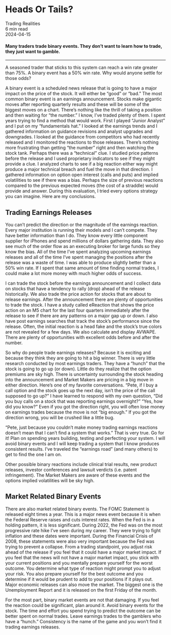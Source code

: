 
<div class="bg-secondary">
<h1 class="py-5 ms-3 ms-md-4 my-0">Heads Or Tails?</h1>
</div>
<div class="d-flex align-items-center flex-wrap text-muted ps-3 ps-md-4 py-3 border-top border-bottom">
<div class="border-end pe-3 me-3">
<span class="badge bg-faded-primary text-primary">
Trading Realities </span>
</div>
<div class="fs-sm pe-3 border-end me-3">6 min read</div>
<div class="fs-sm">
2024-04-15 </div>
</div>
<section class="px-3 px-md-4 py-4">
<h4 class="wp-block-heading">Many traders trade binary events. They don’t want to learn how to trade, they just want to gamble.</h4>
<hr class="wp-block-separator has-alpha-channel-opacity">
<p>A seasoned trader that sticks to this system can reach a win rate greater than 75%. A binary event has a 50% win rate. Why would anyone settle for those odds?</p>
<p>A binary event is a scheduled news release that is going to have a major impact on the price of the stock. It will either be “good” or “bad.” The most common binary event is an earnings announcement. Stocks make gigantic moves after reporting quarterly results and these will be some of the biggest moves on a chart. There’s nothing like the thrill of taking a position and then waiting for “the number.” I know, I’ve traded plenty of them. I spent years trying to find a method that would work. First I played “Junior Analyst” and I put on my “fundamentals hat.” I looked at the earnings trends and I gathered information on guidance revisions and analyst upgrades and downgrades. I looked at the guidance from competitors who had recently released and I monitored the reactions to those releases. There’s nothing more frustrating than getting “the number” right and then watching the stock tank. Perhaps there was a “technical” clue. I studied price patterns before the release and I used proprietary indicators to see if they might provide a clue. I analyzed charts to see if a big reaction either way might produce a major technical breach and fuel the move in that direction. I gathered information on option open interest (calls and puts) and implied volatilities to see if there was a bias. Perhaps the size of previous reactions compared to the previous expected moves (the cost of a straddle) would provide and answer. During this evaluation, I tried every options strategy you can imagine. Here are my conclusions.</p>
<h2 class="wp-block-heading" id="Trading_Earnings_Releases">Trading Earnings Releases</h2>
<p>You can’t predict the direction or the magnitude of the earnings reaction. Every major institution is running their models and I can’t compete. They have better information than I do. They know every little component supplier for iPhones and spend millions of dollars gathering data. They also see much of the order flow as an executing broker for large funds so they know the bias. All of the time I’ve spent analyzing upcoming earnings releases and all of the time I’ve spent managing the positions after the release was a waste of time. I was able to produce slightly better than a 50% win rate. If I spent that same amount of time finding normal trades, I could make a lot more money with much higher odds of success. </p>
<p>I can trade the stock before the earnings announcement and I collect data on stocks that have a tendency to rally (drop) ahead of the release historically. We also trade the price action for stocks that are about to release earnings. After the announcement there are plenty of opportunities to trade the stock. I have a study called eReaction that shows the price action on an M5 chart for the last four quarters immediately after the release to see if there are any patterns on a major gap up or down. I also have post earnings searches that track the stock’s performance since the release. Often, the initial reaction is a head fake and the stock’s true colors are not revealed for a few days. We also calculate and display AVWAPE. There are plenty of opportunities with excellent odds before and after the number. </p>
<p>So why do people trade earnings releases? Because it is exciting and because they think they are going to hit a big winner. There is very little research conducted by most earnings traders. They have a “hunch” that the stock is going to go up (or down). Little do they realize that the option premiums are sky high. There is uncertainty surrounding the stock heading into the announcement and Market Makers are pricing in a big move in either direction. Here’s one of my favorite conversations. “Pete, if I buy a call option and the stock goes up the next day, isn’t the price of the call supposed to go up?” I have learned to respond with my own question, “Did you buy calls on a stock that was reporting earnings overnight?” “Yes, how did you know?” Even if you got the direction right, you will often lose money on earnings trades because the move is not “big enough.” If you got the direction wrong, you will be crushed like a little bug.</p>
<p>“Pete, just because you couldn’t make money trading earnings reactions doesn’t mean that I can’t find a system that works.” That is very true. Go for it! Plan on spending years building, testing and perfecting your system. I will avoid binary events and I will keep trading a system that I know produces consistent results. I’ve traveled the “earnings road” (and many others) to get to find the one I am on. </p>
<p>Other possible binary reactions include clinical trial results, new product releases, investor conferences and lawsuit verdicts (i.e. patent infringement). The Market Makers are aware of these events and the options implied volatilities will be sky high. </p>
<h2 class="wp-block-heading" id="Market_Related_Binary_Events">Market Related Binary Events</h2>
<p>There are also market related binary events. The FOMC Statement is released eight times a year. This is a major news event because it is when the Federal Reserve raises and cuts interest rates. When the Fed is in a holding pattern, it is less significant. During 2022, the Fed was on the most progressive rate hike I’ve seen during my career. They were trying to fight inflation and these dates were important. During the Financial Crisis of 2008, these statements were also very important because the Fed was trying to prevent a collapse. From a trading standpoint, you adjust risk ahead of the release if you feel that it could have a major market impact. If you feel that the news will not have a major market impact, you stick with your current positions and you mentally prepare yourself for the worst outcome. You determine what type of reaction might prompt you to adjust your risk. You also prepare yourself for the best outcome and you determine if it would be prudent to add to your positions if it plays out. Major economic releases can also move the market. The biggest one is the Unemployment Report and it is released on the first Friday of the month. </p>
<p>For the most part, binary market events are not that damaging. If you feel the reaction could be significant, plan around it. Avoid binary events for the stock. The time and effort you spend trying to predict the outcome can be better spent on normal trades. Leave earnings trades to the gamblers who have a “hunch.” Consistency is the name of the game and you won’t find it trading earnings releases.</p>
<p> </p>
</section>
